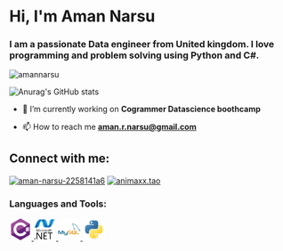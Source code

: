 # Hi, I'm Aman Narsu
### I am a passionate Data engineer from United kingdom. I love programming and problem solving using Python and C#.

<p align="left"> <img src="https://komarev.com/ghpvc/?username=amannarsu&label=Profile%20views&color=0e75b6&style=flat" alt="amannarsu" /> </p>

![Anurag's GitHub stats](https://github-readme-stats.vercel.app/api?username=amannarsu&show_icons=true)

- 🔭 I’m currently working on **Cogrammer Datascience boothcamp**

- 📫 How to reach me **aman.r.narsu@gmail.com**

## Connect with me:

<a href="https://linkedin.com/in/aman-narsu-2258141a6" target="blank"><img align="center" src="https://raw.githubusercontent.com/rahuldkjain/github-profile-readme-generator/master/src/images/icons/Social/linked-in-alt.svg" alt="aman-narsu-2258141a6" height="30" width="40" /></a>
<a href="https://fb.com/animaxx.tao" target="blank"><img align="center" src="https://raw.githubusercontent.com/rahuldkjain/github-profile-readme-generator/master/src/images/icons/Social/facebook.svg" alt="animaxx.tao" height="30" width="40" /></a>
</p>

<h3 align="left">Languages and Tools:</h3>
<p align="left"> <a href="https://www.w3schools.com/cs/" target="_blank" rel="noreferrer"> <img src="https://raw.githubusercontent.com/devicons/devicon/master/icons/csharp/csharp-original.svg" alt="csharp" width="40" height="40"/> </a> <a href="https://dotnet.microsoft.com/" target="_blank" rel="noreferrer"> <img src="https://raw.githubusercontent.com/devicons/devicon/master/icons/dot-net/dot-net-original-wordmark.svg" alt="dotnet" width="40" height="40"/> </a> <a href="https://www.mysql.com/" target="_blank" rel="noreferrer"> <img src="https://raw.githubusercontent.com/devicons/devicon/master/icons/mysql/mysql-original-wordmark.svg" alt="mysql" width="40" height="40"/> </a> <a href="https://www.python.org" target="_blank" rel="noreferrer"> <img src="https://raw.githubusercontent.com/devicons/devicon/master/icons/python/python-original.svg" alt="python" width="40" height="40"/> </a> </p>
